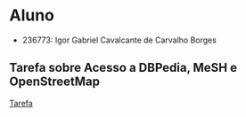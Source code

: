 # Aluno
* 236773: Igor Gabriel Cavalcante de Carvalho Borges

## Tarefa sobre Acesso a DBPedia, MeSH e OpenStreetMap

[Tarefa](./notebook/lab2-logic-model-dbpedia.ipynb)
